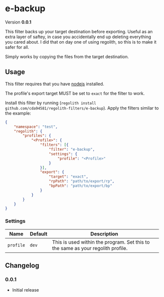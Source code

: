 # e-backup
Version **0.0.1**

This filter backs up your target destination before exporting. Useful as an extra layer of saftey, in case you accidentally end up deleting everything you cared about. I did that on day one of using regolith, so this is to make it safer for all.

Simply works by copying the files from the target destination.

## Usage
This filter requires that you have [nodejs](https://nodejs.org/en/) installed.

The profile's export target MUST be set to `exact` for the filter to work.

Install this filter by running (`regolith install github.com/cda94581/regolith-filters/e-backup`). Apply the filters similar to the example:
```json
{
	"namespace": "test",
	"regolith": {
		"profiles": {
			"<Profile>": {
				"filters": [{
					"filter": "e-backup",
					"settings": {
						"profile": "<Profile>"
					}
				}],
				"export": {
					"target": "exact",
					"rpPath": "path/to/export/rp",
					"bpPath": "path/to/export/bp"
				}
			}
		}
	}
}
```

### Settings

Name | Default | Description
---- | ------- | -----------
`profile` | `dev` | This is used within the program. Set this to the same as your regolith profile.

## Changelog
### 0.0.1
- Initial release